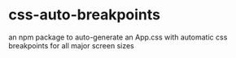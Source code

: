 # css-auto-breakpoints
an npm package to auto-generate an App.css with automatic css breakpoints for all major screen sizes

